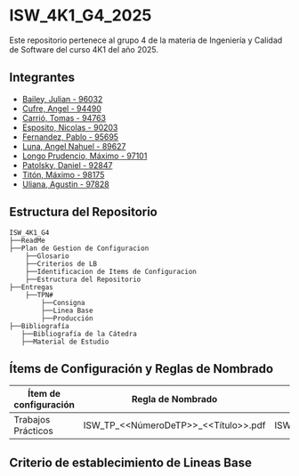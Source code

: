 # ISW_4K1_G4_2025
Este repositorio pertenece al grupo 4 de la materia de Ingeniería y Calidad de Software del curso 4K1 del año 2025.

## Integrantes
- [Bailey, Julian - 96032]()
- [Cufre, Angel - 94490]()
- [Carrió, Tomas - 94763]()
- [Esposito, Nicolas - 90203]()
- [Fernandez, Pablo - 95695]()
- [Luna, Angel Nahuel - 89627](https://github.com/Nahuellunacab)
- [Longo Prudencio, Máximo - 97101]()
- [Patolsky, Daniel - 92847]()
- [Titón, Máximo - 98175]()
- [Uliana, Agustin - 97828](https://github.com/AgustinUliana97828)

## Estructura del Repositorio
```
ISW_4K1_G4
├──ReadMe
├──Plan de Gestion de Configuracion
    ├──Glosario
    ├──Criterios de LB
    ├──Identificacion de Items de Configuracion
    ├──Estructura del Repositorio
├──Entregas
    ├──TPN# 
        ├──Consigna
        ├──Linea Base
        ├──Producción
├──Bibliografía
   ├──Bibliografía de la Cátedra
   ├──Material de Estudio
```

## Ítems de Configuración y Reglas de Nombrado
| Ítem de configuración             | Regla de Nombrado            | Ubicación |
| ------------------------- | ------------------------------------- | ---------- |
| Trabajos Prácticos | ISW_TP_<<NúmeroDeTP>>_<<Título>>.pdf | ISW_4K1_G4/Entregas/TPN<<NúmeroDeTP>>

## Criterio de establecimiento de Lineas Base
